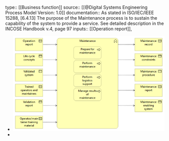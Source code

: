 type:: [[Business function]]
source:: [[@Digital Systems Engineering Process Model Version: 1.0]]
documentation:: As stated in ISO/IEC/IEEE 15288, [6.4.13] The purpose of the Maintenance process is to sustain the capability of the system to provide a service.  See detailed description in the INCOSE Handbook v.4, page 97
inputs:: [[Operation report]],

- ![image.png](../assets/image_1689349855653_0.png)
-
